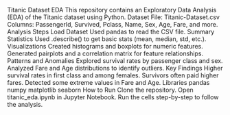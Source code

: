 Titanic Dataset EDA
This repository contains an Exploratory Data Analysis (EDA) of the Titanic dataset using Python.
Dataset
File: Titanic-Dataset.csv
Columns: PassengerId, Survived, Pclass, Name, Sex, Age, Fare, and more.
Analysis Steps
Load Dataset
Used pandas to read the CSV file.
Summary Statistics
Used .describe() to get basic stats (mean, median, std, etc.).
Visualizations
Created histograms and boxplots for numeric features.
Generated pairplots and a correlation matrix for feature relationships.
Patterns and Anomalies
Explored survival rates by passenger class and sex.
Analyzed Fare and Age distributions to identify outliers.
Key Findings
Higher survival rates in first class and among females.
Survivors often paid higher fares.
Detected some extreme values in Fare and Age.
Libraries
pandas
numpy
matplotlib
seaborn
How to Run
Clone the repository.
Open titanic_eda.ipynb in Jupyter Notebook.
Run the cells step-by-step to follow the analysis.
